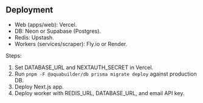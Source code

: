 ## Deployment

- Web (apps/web): Vercel.
- DB: Neon or Supabase (Postgres).
- Redis: Upstash.
- Workers (services/scraper): Fly.io or Render.

Steps:
1. Set DATABASE_URL and NEXTAUTH_SECRET in Vercel.
2. Run `pnpm -F @aquabuilder/db prisma migrate deploy` against production DB.
3. Deploy Next.js app.
4. Deploy worker with REDIS_URL, DATABASE_URL, and email API key.

